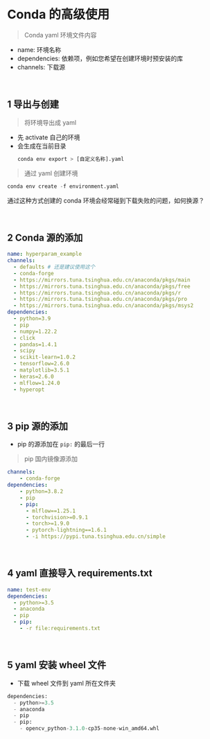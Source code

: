 &emsp;
# Conda 的高级使用
>Conda yaml 环境文件内容
- name: 环境名称
- dependencies: 依赖项，例如您希望在创建环境时预安装的库
- channels: 下载源

&emsp;
## 1 导出与创建

>将环境导出成 yaml
- 先 activate 自己的环境
- 会生成在当前目录
    ```py
    conda env export > [自定义名称].yaml
    ```


>通过 yaml 创建环境
  ```py
  conda env create -f environment.yaml
  ```

通过这种方式创建的 conda 环境会经常碰到下载失败的问题，如何换源？

&emsp;
## 2 Conda 源的添加
```yaml
name: hyperparam_example
channels:
  - defaults # 还是建议使用这个
  - conda-forge
  - https://mirrors.tuna.tsinghua.edu.cn/anaconda/pkgs/main
  - https://mirrors.tuna.tsinghua.edu.cn/anaconda/pkgs/free
  - https://mirrors.tuna.tsinghua.edu.cn/anaconda/pkgs/r
  - https://mirrors.tuna.tsinghua.edu.cn/anaconda/pkgs/pro
  - https://mirrors.tuna.tsinghua.edu.cn/anaconda/pkgs/msys2
dependencies:
  - python=3.9
  - pip
  - numpy=1.22.2
  - click
  - pandas=1.4.1
  - scipy
  - scikit-learn=1.0.2
  - tensorflow=2.6.0
  - matplotlib=3.5.1
  - keras=2.6.0
  - mlflow=1.24.0
  - hyperopt
```


&emsp;
## 3 pip 源的添加
- pip 的源添加在 `pip:` 的最后一行
>pip 国内镜像源添加
```yaml
channels:
    - conda-forge
dependencies:
    - python=3.8.2
    - pip
    - pip:
      - mlflow==1.25.1
      - torchvision>=0.9.1
      - torch>=1.9.0
      - pytorch-lightning==1.6.1
      - -i https://pypi.tuna.tsinghua.edu.cn/simple
```

&emsp;
## 4 yaml 直接导入 requirements.txt
```yaml
name: test-env
dependencies:
  - python>=3.5
  - anaconda
  - pip
  - pip:
    - -r file:requirements.txt
```

&emsp;
## 5 yaml 安装 wheel 文件
- 下载 wheel 文件到 yaml 所在文件夹
```py
dependencies:
  - python>=3.5
  - anaconda
  - pip
  - pip:
    - opencv_python-3.1.0-cp35-none-win_amd64.whl
```
